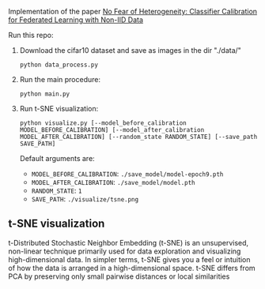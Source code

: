 Implementation of the  paper [No Fear of Heterogeneity: Classifier Calibration for Federated Learning with Non-IID Data](https://proceedings.neurips.cc/paper/2021/file/2f2b265625d76a6704b08093c652fd79-Paper.pdf)

Run this repo:

1. Download the cifar10 dataset and save as images in the dir "./data/"

    `python data_process.py`

2. Run the main procedure:

   `python main.py`

3. Run t-SNE visualization:

   `python visualize.py [--model_before_calibration MODEL_BEFORE_CALIBRATION] [--model_after_calibration MODEL_AFTER_CALIBRATION] [--random_state RANDOM_STATE] [--save_path SAVE_PATH]`

   Default arguments are:
   
   - `MODEL_BEFORE_CALIBRATION`: `./save_model/model-epoch9.pth`
   - `MODEL_AFTER_CALIBRATION`: `./save_model/model.pth`
   - `RANDOM_STATE`: `1`
   - `SAVE_PATH`: `./visualize/tsne.png`

## t-SNE visualization

t-Distributed Stochastic Neighbor Embedding (t-SNE) is an unsupervised, non-linear technique primarily used for data exploration and visualizing high-dimensional data. In simpler terms, t-SNE gives you a feel or intuition of how the data is arranged in a high-dimensional space.
t-SNE differs from PCA by preserving only small pairwise distances or local similarities